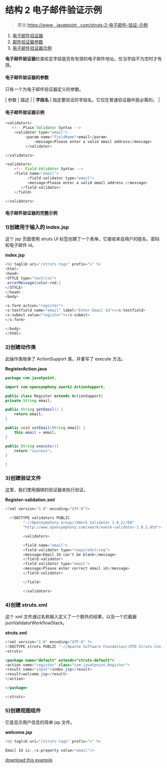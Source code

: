 # 结构 2 电子邮件验证示例

> 原文:[https://www . javatpoint . com/struts-2-电子邮件-验证-示例](https://www.javatpoint.com/struts-2-email-validation-example)

1.  [电子邮件验证器](#)
2.  [邮件验证器参数](#)
3.  [电子邮件验证器示例](#)

**电子邮件验证器**检查给定字段是否有有效的电子邮件地址。仅当字段不为空时才有效。

#### 电子邮件验证器的参数

只有一个为电子邮件验证器定义的参数。

| 参数 | 描述 |
| **字段名** | 指定要验证的字段名。它仅在普通验证器中是必需的。 |

#### 电子邮件验证器示例

```java
<validators>
   <!-- Plain Validator Syntax -->
	<validator type="email">
	     <param name="fieldName">email</param>
             <message>Please enter a valid email address</message>		
         </validator>

</validators>

```

```java
<validators>
    <!-- Field-Validator Syntax -->
    <field name="email">
    	  <field-validator type="email">
          <message>Please enter a valid email address.</message>		
       </field-validator>
    </field>

</validators>

```

#### 电子邮件验证器的完整示例

### 1)创建用于输入的 index.jsp

这个 jsp 页面使用 struts UI 标签创建了一个表单。它接收来自用户的姓名、密码和电子邮件 id。

**index.jsp**

```java
<%@ taglib uri="/struts-tags" prefix="s" %>
<html>
<head>
<STYLE type="text/css">
.errorMessage{color:red;}
</STYLE>
</head>
<body>

<s:form action="register">
<s:textfield name="email" label="Enter Email Id"></s:textfield>
<s:submit value="register"></s:submit>
</s:form>

</body>
</html>

```

### 2)创建动作类

此操作类继承了 ActionSupport 类，并重写了 execute 方法。

**RegisterAction.java**

```java
package com.javatpoint;

import com.opensymphony.xwork2.ActionSupport;

public class Register extends ActionSupport{
private String email;

public String getEmail() {
	return email;
}

public void setEmail(String email) {
	this.email = email;
}

public String execute(){
	return "success";
}

}

```

### 3)创建验证文件

这里，我们使用捆绑的验证器来执行验证。

**Register-validation.xml**

```java
<?xml version="1.0" encoding="UTF-8"?>

  <!DOCTYPE validators PUBLIC 
  		"-//OpenSymphony Group//XWork Validator 1.0.2//EN" 
  		"http://www.opensymphony.com/xwork/xwork-validator-1.0.2.dtd">

  		<validators>

  		<field name="email">
  		<field-validator type="requiredstring">
  		<message>Email Id can't be blank</message>
  		</field-validator>
  		<field-validator type="email">
  		<message>Please enter correct email id</message>
  		</field-validator>

  		</field>

  		</validators>

```

### 4)创建 struts.xml

这个 xml 文件通过名称输入定义了一个额外的结果，以及一个拦截器 jsonValidatorWorkflowStack。

**struts.xml**

```java
<?xml version="1.0" encoding="UTF-8" ?>
<!DOCTYPE struts PUBLIC "-//Apache Software Foundation//DTD Struts Configuration 2.1//EN" "http://struts.apache.org/dtds/struts-2.1.dtd">
<struts>

<package name="default" extends="struts-default">
<action name="register" class="com.javatpoint.Register">
<result name="input">index.jsp</result>
<result>welcome.jsp</result>
</action>

</package>

</struts>    

```

### 5)创建视图组件

它是显示用户信息的简单 jsp 文件。

**welcome.jsp**

```java
<%@ taglib uri="/struts-tags" prefix="s" %>

Email Id is:,<s:property value="email"/>

```

[download this example](https://static.javatpoint.com/src/st/ajaxvalidation.zip)